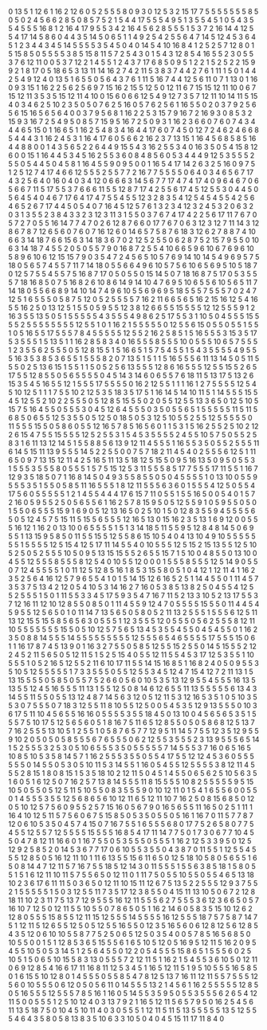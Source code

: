 0
13
5
1
12
6
1
16
2
12
6
0
5
2
5
5
5
8
0
9
3
0
12
5
3
2
15
17
7
5
5
5
5
5
5
5
8
5
0
5
0
2
4
5
6
6
2
8
5
0
8
5
7
5
2
1
5
4
4
17
5
5
5
4
9
5
1
3
5
5
4
5
1
0
5
4
3
5
5
4
5
5
5
16
8
1
2
16
4
17
9
5
5
3
4
2
16
4
5
6
2
8
5
5
5
1
5
3
7
2
16
14
4
12
5
5
4
17
14
5
8
6
0
4
4
3
5
14
5
0
6
5
1
1
4
9
2
5
4
2
5
5
6
4
7
14
5
12
4
5
3
6
4
5
1
2
3
4
4
3
4
5
14
5
5
5
5
3
5
4
5
0
4
0
14
5
4
10
16
8
4
1
2
5
2
5
7
12
8
0
1
5
15
8
5
0
5
5
5
5
3
8
5
15
8
11
5
7
2
5
4
3
0
1
5
4
3
12
8
5
4
16
5
5
2
3
0
5
5
3
7
6
12
11
0
0
5
3
7
12
2
1
4
5
5
1
2
4
3
7
17
6
8
5
0
9
5
1
2
2
1
5
2
5
2
2
15
9
9
2
1
8
17
0
5
18
6
5
3
13
11
14
16
2
7
4
2
11
5
3
8
3
7
4
4
2
7
6
1
11
1
5
0
1
4
4
2
5
4
9
12
4
0
13
5
1
6
5
5
0
5
6
4
3
7
6
1
11
5
16
7
4
4
12
5
6
11
0
7
1
13
0
1
16
0
9
3
15
1
16
2
2
5
6
2
5
6
9
7
15
16
2
15
5
12
5
0
12
11
6
7
15
15
12
11
10
0
6
7
15
12
11
3
5
3
5
15
12
11
4
10
0
15
6
0
6
6
12
5
4
9
12
7
3
5
7
12
11
10
14
11
5
15
4
0
3
4
6
2
5
10
2
3
5
0
5
0
7
6
2
5
16
0
5
7
6
2
5
6
1
16
5
5
0
2
0
3
7
9
2
5
6
5
6
15
16
5
6
5
6
4
0
0
3
7
9
5
6
8
1
16
2
2
5
3
15
7
9
16
7
2
16
9
3
0
8
5
3
2
15
9
3
16
7
2
5
4
9
5
0
8
5
7
15
9
5
16
7
2
5
0
9
3
1
16
2
3
6
6
0
7
6
0
7
4
3
4
4
4
6
5
15
0
1
16
6
5
1
16
2
5
4
8
3
4
16
4
4
17
6
0
7
4
5
0
12
7
2
4
6
2
4
6
6
8
5
4
4
4
3
1
16
2
4
5
3
1
16
4
17
6
0
5
6
6
2
16
2
3
7
13
15
1
16
4
5
6
8
5
8
5
16
4
4
8
8
0
0
1
4
3
5
6
5
2
2
6
4
4
9
15
5
4
3
16
2
5
5
3
4
0
16
3
5
0
5
4
15
8
12
6
0
0
15
1
16
4
4
5
3
4
5
16
2
5
5
3
6
0
8
4
8
5
6
0
5
3
4
4
4
9
12
5
3
5
5
5
2
5
5
0
5
4
4
5
0
4
5
8
1
16
4
5
5
9
0
9
5
0
0
1
16
5
4
17
14
2
6
3
2
5
16
0
9
7
5
1
2
5
12
7
4
17
4
6
6
12
5
5
5
2
5
5
7
7
2
16
7
7
5
5
5
5
0
6
4
0
3
4
6
5
6
7
17
4
3
2
5
6
4
0
16
0
4
0
3
4
12
0
6
6
6
3
14
5
6
7
7
17
4
7
4
17
4
0
9
6
4
6
7
0
6
5
6
6
7
11
5
17
5
5
3
7
6
6
6
11
5
5
12
8
7
17
4
2
5
5
6
17
4
5
12
5
5
3
0
4
4
5
0
5
6
4
5
4
0
4
6
7
17
6
4
17
4
7
5
5
4
5
5
12
3
2
8
3
5
4
12
5
4
5
4
5
5
4
2
5
6
4
6
5
2
6
7
17
4
4
5
0
5
4
0
7
16
4
5
12
5
7
6
1
3
2
3
4
12
3
2
4
5
3
2
0
6
3
2
0
3
1
3
5
5
2
3
8
4
3
3
2
3
12
3
11
3
1
5
5
0
3
7
6
7
4
17
4
2
2
5
6
17
11
7
6
7
0
5
7
2
7
0
5
5
16
14
7
7
4
7
0
2
6
12
8
7
6
6
0
17
7
6
7
0
6
3
12
3
12
7
11
14
3
12
8
6
7
8
7
12
6
5
6
0
7
6
0
7
16
12
6
0
14
6
5
7
5
8
7
6
18
3
12
6
2
7
8
8
7
4
10
6
6
3
14
18
7
6
6
15
6
3
14
18
3
6
7
0
2
12
5
2
5
5
0
6
2
8
7
5
2
15
7
9
5
5
0
10
6
3
14
18
7
4
5
5
2
0
5
0
5
5
7
9
0
16
8
7
2
5
5
4
10
6
6
5
9
6
10
6
7
6
9
6
10
5
8
9
6
10
6
12
15
15
7
9
0
3
5
4
7
2
4
5
6
5
10
5
7
6
9
14
10
14
5
4
9
6
9
5
7
5
18
0
5
6
5
7
4
5
5
7
11
7
14
18
0
5
5
6
6
4
9
6
10
5
7
5
6
10
6
5
6
9
5
10
5
18
7
0
12
5
7
5
5
4
5
5
7
5
16
8
7
17
0
5
0
5
5
0
15
14
5
0
7
18
16
8
7
5
17
0
5
3
5
5
5
7
18
16
8
5
0
7
5
16
8
2
6
10
8
6
14
9
14
10
4
7
6
9
5
10
6
5
5
6
10
5
6
5
11
7
14
18
0
5
5
6
6
8
9
14
10
14
7
4
9
6
10
5
5
6
9
6
9
5
18
5
5
5
7
5
5
5
7
0
2
4
7
12
5
1
6
5
5
5
0
5
8
7
5
12
0
5
2
5
5
5
5
7
16
2
11
6
6
5
6
5
16
2
15
16
12
5
4
16
5
5
16
2
5
0
13
12
5
1
5
5
0
5
9
5
5
12
3
8
12
6
6
5
5
15
5
5
5
12
12
5
5
5
9
1
2
16
3
5
5
13
5
0
5
1
5
5
5
5
5
4
3
5
5
5
4
9
8
6
2
5
17
5
5
3
1
10
5
0
4
5
5
5
15
5
5
5
2
5
5
5
5
5
5
5
5
12
5
5
1
0
1
16
2
1
5
5
5
5
5
0
12
5
5
6
15
0
5
5
0
5
5
1
5
5
1
0
5
16
5
5
17
5
5
5
7
8
4
5
5
5
5
5
12
5
5
2
16
2
5
8
5
1
5
16
5
5
5
3
15
3
5
17
5
3
5
5
5
1
5
13
5
1
1
16
2
8
5
8
3
4
0
16
5
5
5
8
5
5
5
10
0
5
5
5
10
6
5
7
5
5
5
1
2
3
5
5
6
2
5
5
5
0
5
12
8
15
5
1
5
16
6
5
1
5
7
5
4
5
5
1
5
4
3
5
5
5
5
4
9
5
5
5
16
3
5
3
8
5
3
6
5
5
1
5
5
5
8
2
0
7
13
5
1
5
1
1
5
16
5
5
5
6
11
13
14
5
0
5
11
5
5
5
0
2
5
13
6
15
1
5
5
1
1
5
0
5
2
5
6
13
5
5
5
12
8
6
16
5
5
5
12
5
5
15
5
2
6
5
17
5
5
12
8
5
5
0
5
6
5
5
5
5
0
4
5
14
3
14
6
0
6
5
5
7
6
18
11
5
13
17
5
13
2
6
15
3
5
4
5
16
5
5
12
1
5
5
5
17
5
5
5
5
0
16
2
12
5
5
1
1
1
16
1
2
7
5
5
5
5
12
5
4
5
10
12
5
1
1
1
7
5
5
10
2
12
5
3
5
18
3
5
17
5
1
16
14
5
14
10
11
5
1
14
5
5
5
15
5
4
5
12
5
5
2
10
2
2
5
5
5
0
5
12
8
5
15
5
5
0
2
0
5
5
12
5
5
13
3
6
5
0
12
5
10
5
15
7
5
16
4
5
5
0
5
5
5
3
0
4
5
12
6
4
5
5
5
0
3
5
0
5
5
6
5
1
5
5
5
5
5
11
5
11
5
6
8
5
0
6
5
5
12
5
3
5
5
0
5
12
5
0
18
5
0
5
3
12
5
10
5
5
2
5
5
12
5
5
5
5
5
0
11
5
5
5
15
5
0
5
8
6
0
5
5
12
16
5
7
8
5
16
5
6
0
1
1
5
3
1
5
16
2
5
5
2
5
10
2
12
2
6
15
4
7
5
5
15
5
5
5
12
5
2
5
5
3
1
5
4
5
3
5
5
5
5
2
4
5
5
10
5
7
5
0
5
5
2
5
8
3
1
6
11
13
12
14
5
1
5
5
8
8
5
6
13
9
12
11
4
5
5
5
1
16
5
5
3
5
0
5
5
2
5
5
5
11
6
14
5
15
11
13
9
5
5
5
14
5
2
2
5
5
0
0
7
5
7
18
2
11
4
5
4
0
2
5
5
5
6
12
5
1
11
6
5
0
9
7
13
15
12
11
4
2
5
16
5
11
13
5
18
12
5
15
5
0
9
5
16
13
5
0
9
5
0
5
5
3
1
5
5
5
3
5
5
5
8
0
5
5
5
1
5
7
5
15
12
5
3
11
5
5
5
8
5
17
7
5
5
5
17
11
5
5
1
16
7
12
9
3
5
18
5
0
7
1
16
8
14
5
0
4
9
3
5
5
8
5
5
0
5
0
4
5
5
5
5
1
0
13
10
0
5
5
9
5
5
5
3
5
1
5
5
0
5
8
5
11
16
5
5
5
1
8
12
11
5
5
5
6
3
6
0
1
5
5
5
4
12
5
0
5
5
4
17
5
6
0
5
5
5
5
5
1
2
1
4
5
5
4
4
4
17
6
15
7
11
0
5
5
1
5
5
16
5
0
0
5
4
0
1
5
7
2
16
0
5
9
5
5
2
5
0
5
6
5
5
6
1
16
2
5
7
8
15
9
5
0
5
12
5
5
9
1
0
5
9
5
5
0
5
0
1
5
5
0
6
5
5
5
15
9
1
6
9
0
5
12
13
16
5
0
2
5
10
1
5
0
12
8
3
5
5
9
4
5
5
5
5
6
5
0
5
12
4
5
7
5
15
11
5
15
5
6
5
5
5
12
16
5
13
0
15
16
2
3
5
13
1
6
9
12
0
0
5
5
5
16
12
1
16
2
0
13
10
0
6
5
5
5
5
1
5
1
3
14
18
5
11
5
5
9
5
12
8
4
8
14
5
0
6
9
5
5
1
13
15
9
5
8
5
0
11
5
5
15
5
12
5
5
8
6
15
10
5
4
0
4
13
10
4
9
10
5
5
5
5
5
5
5
1
5
5
5
5
12
5
15
4
12
5
17
11
14
5
5
4
0
10
5
5
5
12
5
15
2
15
13
5
5
12
5
10
5
2
5
0
5
2
5
5
5
10
5
0
9
5
13
15
15
5
5
2
6
5
5
15
7
1
5
10
0
4
8
5
5
0
13
10
0
4
5
5
12
5
5
5
8
5
5
5
8
12
5
4
0
10
5
5
12
0
0
0
1
5
5
5
8
5
5
5
12
5
14
9
0
5
5
0
7
12
4
5
5
5
5
1
0
11
12
5
12
8
5
16
1
8
5
3
15
5
8
0
5
1
0
4
12
1
12
11
4
1
16
2
3
5
2
5
6
4
16
12
5
7
9
6
5
5
4
1
0
1
5
14
15
12
6
16
5
2
5
1
14
4
5
5
0
1
11
4
5
7
3
5
3
7
5
13
4
2
12
0
5
4
10
5
3
14
16
2
7
16
0
5
3
8
5
13
8
2
5
0
4
5
5
4
12
5
5
2
5
5
5
1
5
0
1
11
5
5
3
3
4
5
17
5
9
3
5
4
7
16
7
11
5
2
13
3
10
5
2
13
17
5
5
3
7
12
16
11
12
10
12
8
5
5
0
8
5
0
1
11
4
5
5
9
12
4
7
0
5
5
5
5
15
5
5
0
11
4
4
5
4
5
9
5
5
12
5
6
5
0
1
0
11
14
7
13
5
6
5
0
5
8
0
5
2
11
13
2
5
5
5
1
5
5
5
6
12
5
11
13
12
15
5
15
5
8
5
6
5
6
3
0
5
5
5
1
12
3
5
5
5
12
0
5
5
5
0
5
6
2
5
5
5
8
12
11
10
5
5
5
5
5
5
5
15
5
0
5
10
12
5
7
5
6
5
13
4
5
3
5
5
4
5
5
0
4
5
4
5
5
0
1
16
2
3
5
0
8
8
14
5
5
5
14
5
5
5
5
5
5
5
5
5
12
5
5
5
6
5
4
6
5
5
5
5
17
5
5
5
15
0
6
1
1
16
17
8
7
4
5
13
9
0
1
16
3
2
7
5
5
0
5
8
5
12
5
5
15
2
5
5
0
14
5
15
5
5
2
12
2
4
5
2
11
5
6
5
0
5
12
11
5
1
5
2
5
15
4
0
5
5
12
11
5
5
4
5
3
17
12
5
3
5
5
1
10
5
5
5
1
0
5
2
16
5
12
5
5
2
11
6
10
17
11
5
5
14
15
16
8
5
1
16
8
2
4
0
5
0
9
5
5
3
5
10
5
12
5
5
5
5
5
1
7
3
3
5
5
5
0
5
5
12
5
5
3
4
5
12
4
7
15
4
12
7
2
11
13
1
5
13
15
5
5
5
0
5
8
5
0
5
5
7
5
2
6
6
0
5
6
0
10
5
3
5
13
12
9
5
5
4
5
5
5
16
13
5
13
5
5
12
4
5
16
5
5
5
11
13
1
5
5
12
5
0
8
14
6
12
6
5
5
11
13
5
5
5
5
5
6
13
4
3
14
5
5
11
5
5
0
5
5
13
12
4
8
7
14
5
6
3
12
0
5
12
11
5
3
12
16
5
3
5
1
0
5
10
3
5
5
3
0
7
5
5
5
0
7
18
3
12
5
5
11
8
10
5
5
12
5
0
0
5
4
5
3
5
12
9
13
5
5
5
0
10
3
6
17
5
11
10
4
5
6
5
5
16
16
0
5
5
5
5
3
5
5
18
4
5
0
13
10
0
4
5
6
5
6
5
3
5
1
5
5
5
7
5
10
17
5
12
5
6
5
6
0
5
1
8
16
7
5
11
6
5
12
8
5
5
0
5
0
5
8
6
8
12
5
13
7
7
16
2
5
5
5
13
10
5
1
2
5
5
1
0
5
8
7
6
5
7
7
12
9
5
11
14
5
7
5
5
12
3
5
12
9
5
5
9
10
2
0
5
0
5
0
5
8
5
5
5
6
7
6
5
5
5
0
6
2
12
5
5
3
5
5
5
2
3
13
9
5
5
5
6
5
14
1
5
2
5
5
5
3
2
5
3
0
5
10
6
5
5
5
3
5
0
5
5
5
5
5
7
14
5
5
5
3
7
16
0
6
5
16
5
10
8
5
10
5
3
5
8
14
5
7
1
16
2
5
5
5
3
5
5
0
5
5
4
17
5
5
12
12
4
5
3
6
0
5
5
5
5
5
5
0
14
5
5
0
5
3
0
5
10
11
5
3
14
5
5
1
16
0
5
4
5
5
12
5
5
5
5
3
8
12
11
4
5
5
5
2
8
15
1
8
0
8
15
1
5
3
5
18
10
2
12
11
5
0
4
5
1
4
5
5
0
6
5
6
2
5
10
5
6
3
5
1
6
0
5
1
6
12
5
0
7
16
2
5
7
13
8
14
5
5
5
11
8
15
5
5
5
10
8
2
5
5
5
5
5
9
5
15
10
5
0
5
5
0
5
12
5
11
5
10
5
5
0
8
3
5
5
5
9
0
10
12
11
0
1
5
4
1
6
5
5
6
0
0
5
5
0
1
4
5
5
5
3
5
5
12
5
6
8
6
5
6
10
12
11
6
5
12
11
10
7
16
2
5
0
8
15
6
8
5
0
12
0
5
10
12
5
7
5
6
0
9
5
5
2
5
7
15
16
0
5
6
7
9
0
16
5
6
5
5
11
16
5
0
2
5
1
11
1
16
4
10
12
5
11
5
7
5
6
0
6
7
5
15
8
5
0
5
3
5
0
5
5
0
5
16
1
16
7
0
11
5
7
7
8
7
12
0
6
10
5
3
5
0
4
5
7
4
15
0
7
16
7
5
5
1
6
5
5
5
6
8
0
17
7
5
2
6
5
8
0
7
7
5
4
5
5
12
5
5
7
12
5
5
5
5
15
5
5
5
16
8
5
4
17
11
14
7
7
5
0
1
7
3
0
6
7
7
10
4
5
5
0
4
7
8
12
11
16
6
0
1
16
7
5
5
0
5
3
5
5
5
0
5
5
5
1
16
2
12
5
3
3
9
5
0
12
5
12
9
2
5
8
5
2
0
14
5
3
6
7
7
17
0
6
10
5
5
3
5
5
0
4
3
8
7
0
11
5
5
1
12
5
5
4
5
5
5
12
8
5
0
5
16
12
11
10
1
11
6
13
5
5
15
6
11
6
5
0
12
5
18
10
5
8
0
5
6
5
5
1
6
5
0
8
14
4
7
12
11
5
7
16
7
5
5
18
5
12
14
3
0
11
5
5
5
1
5
5
6
3
8
5
18
1
5
8
0
5
5
1
5
1
6
12
11
10
11
5
7
5
5
6
5
0
12
11
0
1
11
7
5
0
5
5
10
5
5
0
5
5
4
6
5
13
18
10
2
3
6
17
6
11
11
5
0
3
6
5
0
12
11
10
15
11
12
6
7
5
13
5
2
2
5
5
5
12
9
3
7
5
5
2
1
5
5
5
5
5
1
5
0
3
12
5
5
11
7
3
5
17
12
3
8
5
5
0
4
15
11
13
10
5
0
6
7
2
12
8
18
11
10
2
3
11
7
5
13
7
12
9
5
5
5
16
12
11
5
5
5
6
2
7
5
5
5
3
6
12
3
6
6
5
0
5
7
16
10
7
12
5
0
12
11
5
5
10
5
5
0
7
8
6
5
0
5
1
16
2
14
6
0
5
8
3
5
15
10
12
6
2
12
8
0
5
5
5
15
8
5
5
12
11
15
12
5
5
5
14
5
5
5
5
16
12
5
5
5
18
7
5
7
5
8
7
14
7
5
1
12
11
5
12
6
5
5
12
5
0
5
12
5
5
16
5
5
0
12
3
5
16
5
6
0
6
12
8
12
5
6
12
8
5
4
3
5
12
0
6
10
10
5
5
8
7
7
5
2
5
0
6
5
12
5
0
3
5
4
0
0
5
7
8
5
16
5
6
8
5
0
10
5
5
0
0
1
5
1
12
8
5
3
6
5
15
5
5
6
1
6
5
10
5
12
0
5
16
9
5
12
11
5
16
2
0
9
5
4
5
5
10
5
0
5
3
14
5
1
2
5
6
4
5
5
0
12
2
0
5
4
5
5
5
15
8
6
5
1
5
5
5
6
0
2
5
10
5
1
5
0
6
5
10
15
5
8
3
13
0
5
5
5
7
2
12
11
5
1
16
2
1
5
4
5
5
3
6
10
5
0
12
11
0
6
9
12
8
5
4
16
6
17
11
16
8
11
12
5
3
4
5
1
16
5
12
11
5
1
9
5
10
5
5
5
16
5
8
5
0
1
6
15
5
10
12
8
0
1
4
5
5
5
0
5
5
8
5
4
7
8
12
5
13
7
16
11
12
11
5
5
7
5
5
5
12
5
6
0
10
5
5
5
0
6
12
0
5
0
5
6
11
0
14
5
5
5
13
2
1
4
5
6
1
16
2
5
5
5
5
5
12
8
5
0
5
16
5
5
5
12
5
5
5
7
8
5
16
1
16
0
5
14
5
5
3
5
9
5
0
5
5
3
5
5
5
6
2
6
5
4
12
11
5
0
0
5
5
5
1
2
5
10
12
4
0
3
13
7
9
2
1
16
5
12
11
5
6
5
7
9
5
0
16
2
5
4
5
6
11
13
5
18
7
5
0
10
4
5
10
11
4
0
3
0
5
5
5
1
12
11
5
11
5
13
5
5
5
5
5
13
5
12
5
5
5
4
6
4
3
5
8
0
5
8
13
8
3
5
10
6
3
3
10
5
0
4
0
4
5
15
11
17
11
8
4
0
